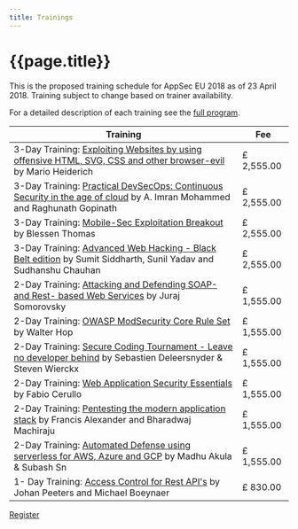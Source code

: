 ```yaml
---
title: Trainings
---
```

# {{page.title}}

This is the proposed training schedule for AppSec EU 2018 as of 23 April 2018. Training subject to change based on trainer availability.

For a detailed description of each training see the [full program](/program/).

<table class="price">
<thead>
<tr>
	<th>Training</th>
	<th>Fee</th>
</tr>
</thead>
<tbody>
<tr>
	<td>3-Day Training: <a href="https://appseceurope2018a.sched.com/event/EgY9/3-day-training-exploiting-websites-by-using-offensive-html-svg-css-and-other-browser-evil?iframe=yes&w=100%&sidebar=yes&bg=no">Exploiting Websites by using offensive HTML, SVG, CSS and other browser-evil</a> by Mario Heiderich</td>
	<td>£ 2,555.00</td>
</tr>
<tr>
	<td>3-Day Training: <a href="https://appseceurope2018a.sched.com/event/Ek0J/3-day-training-practical-devsecops-continuous-security-in-the-age-of-cloud?iframe=yes&w=100%&sidebar=yes&bg=no">Practical DevSecOps: Continuous Security in the age of cloud</a> by A. Imran Mohammed and Raghunath Gopinath</td>
	<td>£ 2,555.00</td>
</tr>
<tr>
	<td>3-Day Training: <a href="https://appseceurope2018a.sched.com/event/EgcY/3-day-training-mobile-sec-exploitation-breakout?iframe=yes&w=100%&sidebar=yes&bg=no">Mobile-Sec Exploitation Breakout</a> by Blessen Thomas</td>
	<td>£ 2,555.00</td>
</tr>
<tr>
	<td>3-Day Training: <a href="https://appseceurope2018a.sched.com/event/EgYB/3-day-training-advanced-web-hacking?iframe=yes&w=100%&sidebar=yes&bg=no">Advanced Web Hacking - Black Belt edition</a> by Sumit Siddharth, Sunil Yadav and Sudhanshu Chauhan</td>
	<td>£ 2,555.00</td>
</tr>
<tr>
	<td>2-Day Training: <a href="https://appseceurope2018a.sched.com/event/EgYC/2-day-training-attacking-and-defending-soap-and-rest-based-web-services?iframe=yes&w=100%&sidebar=yes&bg=no">Attacking and Defending SOAP- and Rest- based Web Services</a> by Juraj Somorovsky</td>
	<td>£ 1,555.00</td>
</tr>
<tr>
	<td>2-Day Training: <a href="https://appseceurope2018a.sched.com/event/EgYD/2-day-training-owasp-modsecurity-core-rule-set?iframe=yes&w=100%&sidebar=yes&bg=no">OWASP ModSecurity Core Rule Set</a> by Walter Hop</td>
	<td>£ 1,555.00</td>
</tr>
<tr>
	<td>2-Day Training:  <a href="https://appseceurope2018a.sched.com/event/EgYE/2-day-training-secure-coding-tournament-leave-no-developer-behind?iframe=yes&w=100%&sidebar=yes&bg=no">Secure Coding Tournament - Leave no developer behind</a> by Sebastien Deleersnyder & Steven Wierckx</td>
	<td>£ 1,555.00</td>
</tr>
<tr>
	<td>2-Day Training:  <a href="https://appseceurope2018a.sched.com/event/EgcS/2-day-training-web-application-security-essentials?iframe=yes&w=100%&sidebar=yes&bg=no">Web Application Security Essentials</a> by Fabio Cerullo</td>
	<td>£ 1,555.00</td>
</tr>
<tr>
	<td>2-Day Training:  <a href="https://appseceurope2018a.sched.com/event/EgcT/2-day-training-pentesting-the-modern-application-stack?iframe=yes&w=100%&sidebar=yes&bg=no">Pentesting the modern application stack</a> by Francis Alexander and Bharadwaj Machiraju</td>
	<td>£ 1,555.00</td>
</tr>
<tr>
	<td>2-Day Training:  <a href="https://appseceurope2018a.sched.com/event/EgcU/2-day-training-automated-defense-using-serverless-for-aws-azure-and-gcp?iframe=yes&w=100%&sidebar=yes&bg=no">Automated Defense using serverless for AWS, Azure and GCP</a> by Madhu Akula & Subash Sn</td>
	<td>£ 1,555.00</td>
</tr>
<tr>
	<td>1- Day Training:  <a href="https://appseceurope2018a.sched.com/event/EgcV/1-day-training-access-control-for-rest-apis?iframe=yes&w=100%&sidebar=yes&bg=no">Access Control for Rest API's</a> by Johan Peeters and Michael Boeynaer</td>
	<td>£ 830.00</td>
</tr>
</tbody>
</table>

<a class="button" href="https://www.regonline.com/owaspappseceu2018london">Register</a>
